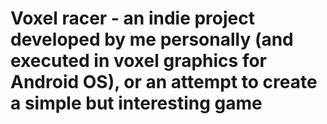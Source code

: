 # Voxel racer - an indie project developed by me personally (and executed in voxel graphics for Android OS), or an attempt to create a simple but interesting game
